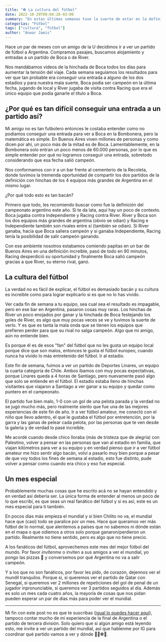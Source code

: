 ```yaml
---
title: "⚽️ La cultura del fútbol"
date: 2022-10-29T00:04:28-03:00
summary: "En estas últimas semanas tuve la suerte de estar en la definición del campeonato argentino y en un partido de tercera división."
categorías: "Fútbol"
tags: ["cultura", "fútbol"]
author: "Anwar Jamis"
---
```

Hace un par de meses con un amigo de la U decidimos ir a ver un partido de fútbol a Argentina. Compramos pasajes, buscamos alojamiento y entradas a un partido de Boca o de River.

Nos mandábamos videos de la hinchada de Boca todos los días para aumentar la tensión del viaje. Cada semana seguíamos los resultados para ver que tan probable era conseguir una entrada a alguno de los dos estadios y para nuestra mala suerte, Boca podía ser campeón en la última fecha, jugando de local y River jugaba de visita contra Racing que era el único equipo que podía ganarle el título a Boca.

## ¿Por qué es tan difícil conseguir una entrada a un partido así?

Mi amigo no es tan futbolero entonces le costaba entender como no podíamos conseguir una entrada para ver a Boca en la Bombonera, pero la matemática es simple. En Buenos Aires viven millones de personas y como dicen por ahí, un poco más de la mitad es de Boca. Lamentablemente, en la Bombonera solo entran un poco menos de 60.000 personas, por lo que es simple entender por qué no logramos conseguir una entrada, sobretodo considerando que esa fecha salió campeón.

Nos conformamos con ir a un bar frente al cementerio de la Recoleta, donde tuvimos la tremenda oportunidad de compartir los dos partidos de la definición con hinchas de los 4 equipos más grandes de Argentina en el mismo lugar.

¿Por qué todo esto es tan bacán?

Primero que todo, les recomiendo buscar como fue la definición del campeonato argentino este año. Si te da lata, aquí hay un poco de contexto. Boca jugaba contra Independiente y Racing contra River. River y Boca son los dos equipos más grandes de argentina (obvio se odian) y Racing e Independiente también son rivales entre sí (también se odian). Si River ganaba, hacía que Boca saliera campeón y si ganaba Independiente, Racing tenía la posibilidad de salir campeón ganando.

Con ese ambiente nosotros estabamos comiendo papitas en un bar de Buenos Aires en una definición increíble, pasó de todo en 90 minutos, Racing desperdició su oportunidad y finalmente Boca salió campeón gracias a que River, su eterno rival, ganó.

## La cultura del fútbol

La verdad no es fácil de explicar, el fútbol es demasiado bacán y su cultura es increíble como para lograr explicarlo si es que no lo has vivido.

Ver cada fin de semana a tu equipo, sea cual sea el resultado es impagable, pero en ese bar en Argentina, pasaron cosas muy raras. Los hinchas de River un poco enojados por ganar y la hinchada de Boca festejando los goles de River, es algo que muy pocas veces se ve y tuvimos la suerte de verlo. Y es que es tanta la mala onda que se tienen los equipos que prefieren perder para que su rival no salga campeón. Algo que mi amigo, aún no entiende bien.

Es porque él es de esos "fan" del fútbol que no les gusta un equipo local porque dice que son malos, entonces le gusta el fútbol europeo, cuando nunca ha vivido lo más entretenido del fútbol. Ir al estadio.

Este fin de semana, fuimos a ver un partido de Deportes Linares, un equipo la cuarta categoría de Chile. Ambos íbamos con muy pocas expectativas, porque Linares queda a 4 horas de Santiago, pero nuevamente pasó algo que solo se entiende en el fútbol. El estadio estaba lleno de hinchas visitantes que viajaron a Santiago a ver ganar a su equipo y quedar como puntero en el campeonato.

El partido fue bien malo, 1-0 con un gol de una pelota parada y la verdad no se jugó mucho más, pero realmente siento que fue una de las mejores experiencias de este fin de año. Ir a ver fútbol amateur, me conectó con el niño que llevo adentro, el que le gustaba el fútbol por entretención, por la garra y las ganas de pelear cada pelota, por las personas que te ven desde la galería y de verdad lo pasé increíble.

Me acordé cuando desde chico lloraba (más de tristeza que de alegría) con Palestino, volver a pensar en las personas que van al estadio en familia, que viajan kilómetros para ver a su equipo y en verdad pienso que ir a ver fútbol amateur me hizo sentir algo bacán, volví a pasarlo muy bien porque a pesar de que voy todos los fines de semana al estadio, esto fue distinto, pude volver a pensar como cuando era chico y eso fue especial.

## Un mes especial

Probablemente muchas cosas que he escrito acá no se hayan entendido y en verdad así debería ser. La única forma de entender al menos un poco de lo que escribí, es que seas un real fanático del fútbol y si es así, este es un mes especial para ti también.

En pocos días más empieza el mundial y si bien Chilito no va, el mundial hace que (casi) todo se paralice por un mes. Hace que queramos ver más fútbol de lo normal, que alentemos a países que no sabemos ni dónde están en el mapa o que odiemos a otros solo porque ganaron/perdieron un partido. Realmente no tiene sentido, pero es algo que no tiene precio.

A los fanáticos del fútbol, aprovechemos este mes del mejor fútbol del mundo. Por favor *invítenme* o inviten a sus amigos a ver el mundial, yo pongo las pizzas 🍕 y conversemos por qué Argentina no va a salir campeón.

Y a los que no son fanáticos, por favor les pido, de corazón, dejennos ver el mundil tranquilos. Porque si, si queremos ver el partido de Qatar con Senegal, si queremos ver 2 millones de repeticiones del gol de penal de un jugador inpronunciable, si queremos ver 3 partidos seguidos al día. Además es solo un mes cada cuatro años, la mayoría de cosas que nos pidan pueden esperar un par de días más para poder ver el mundial.

---
Mi fin con este post no es que te suscribas ([igual lo puedes hacer aquí](https://www.anwarjamis.com/subscription/)), tampoco contar mucho de mi experiencia de la final de Argentina o el partido de tercera división. Solo quiero que si algún amigo está leyendo esto, me invite a ver un partido del mundial, así que hablenme por IG para coordinar qué partido vamos a ver y dónde 🍔🍻⚽️🤍.
